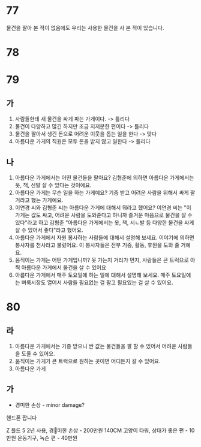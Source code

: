 # 77
물건을 팔아 본 적이 없음에도 우리는 사용한 물건을 사 본 적이 있습니다. 


# 78
# 79
## 가
1. 사람들한테 새 물건을 싸게 파는 가게이다.  -> 틀리다
2. 물건이 다양하고 많긴 하지만 조금 지저분한 편이다 -> 틀리다
3. 물건을 팔아서 생긴 돈으로 어려운 이웃을 돕는 일을 한다 -> 맞다
4. 아름다운 가게의 직원은 모두 돈을 받지 않고 일한다 ->  틀리다
## 나
1. 아름다운 가게에서는 어떤 물건들을 팔아요? 김형준에 의하면 아름다운 가게에서는 옷, 책, 신발 살 수 있다는 것이에요.
2. 아름다운 가게는 무슨 일을 하는 가게예요? 기증 받고 어려운 사람을 위해서 싸게 팔 거라고 했는 가게예요.
3. 이연경 씨와 김형준 씨는 아름다운 가게에 대해서 뭐라고 했어요? 이연경 씨는 "이 가게는 값도 싸고, 어려운 사람을 도와준다고 하니까 즐거운 마음으로 물건을 살 수 있다"라고 하고 김형준  "아름다운 가게에서는 옷, 책, 시ㄴ발 등 다양한 물건을 싸게 살 수 있어서 좋다"라고 했어요.
4. 아름다운 가게에서 자원 봉사하는 사람들에 대해서 설명해 보세요. 이야기에 의하면 봉사자를 천사라고 불렀어요. 이 봉사자들은 전부 기증, 활동, 후원을 도와 줄 거예요.
5. 움직이는 가게는 어떤 가게입니까? 못 가는지 거리가 먼지, 사람들은 큰 트럭으로 아찍 아름다운 가게에서 물건을 살 수 있어요
6. 아름다운 가게에서 매주 토요일에 하는 일에 대해서 설명해 보세요. 매주 토요일에는 벼룩시장도 열어서 사람들 필요없는 걸 팔고 필요있는 걸 살 수 있어요.
# 80
## 라
1. 아름다운 가게에서는 기증 받으니 싼 값는 물건들을 팔 할 수 있어서 어려운 사람들을 도울 수 있어요.
2. 움직이는 가게가 큰 트럭으로 원하는 곳이면 어디든지 갈 수 있어요.
3. 아름다운 가게 
## 가
* 경미한 손상 - minor damage?

핸드폰 팝니다

Z 폴드 5 2년 사용, 경미한 손상 - 200만원
140CM 고양이 타워, 상태가 좋은 편 - 10만원
운동기구, 녹슨 편 - 40만원

